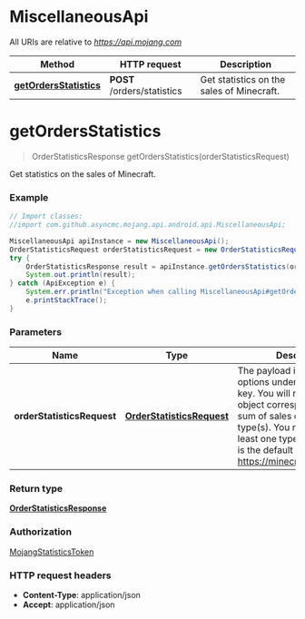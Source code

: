 # MiscellaneousApi

All URIs are relative to *https://api.mojang.com*

Method | HTTP request | Description
------------- | ------------- | -------------
[**getOrdersStatistics**](MiscellaneousApi.md#getOrdersStatistics) | **POST** /orders/statistics | Get statistics on the sales of Minecraft.


<a name="getOrdersStatistics"></a>
# **getOrdersStatistics**
> OrderStatisticsResponse getOrdersStatistics(orderStatisticsRequest)

Get statistics on the sales of Minecraft.

### Example
```java
// Import classes:
//import com.github.asyncmc.mojang.api.android.api.MiscellaneousApi;

MiscellaneousApi apiInstance = new MiscellaneousApi();
OrderStatisticsRequest orderStatisticsRequest = new OrderStatisticsRequest(); // OrderStatisticsRequest | The payload is a json list of options under the metricKeys key. You will receive a single object corresponding to the sum of sales of the requested type(s). You must request at least one type of sale. Below is the default list used by https://minecraft.net/en/stats/
try {
    OrderStatisticsResponse result = apiInstance.getOrdersStatistics(orderStatisticsRequest);
    System.out.println(result);
} catch (ApiException e) {
    System.err.println("Exception when calling MiscellaneousApi#getOrdersStatistics");
    e.printStackTrace();
}
```

### Parameters

Name | Type | Description  | Notes
------------- | ------------- | ------------- | -------------
 **orderStatisticsRequest** | [**OrderStatisticsRequest**](OrderStatisticsRequest.md)| The payload is a json list of options under the metricKeys key. You will receive a single object corresponding to the sum of sales of the requested type(s). You must request at least one type of sale. Below is the default list used by https://minecraft.net/en/stats/ |

### Return type

[**OrderStatisticsResponse**](OrderStatisticsResponse.md)

### Authorization

[MojangStatisticsToken](../README.md#MojangStatisticsToken)

### HTTP request headers

 - **Content-Type**: application/json
 - **Accept**: application/json

